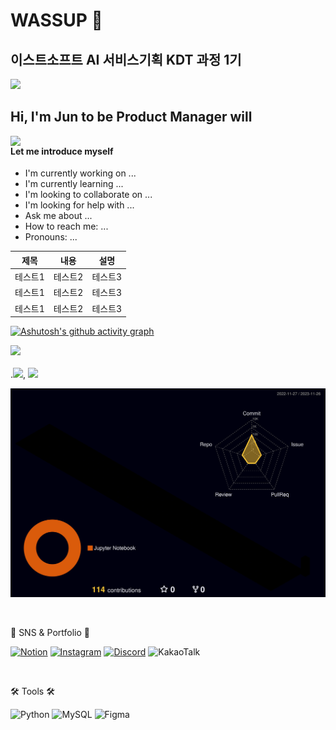 # WASSUP 👋
## 이스트소프트 AI 서비스기획 KDT 과정 1기

<div align=left>
	<img src="https://capsule-render.vercel.app/api?type=waving&color=auto&height=200&section=header&text=JUN's%20Github!&fontSize=90" />

## Hi, I'm Jun to be Product Manager will

<img align="left" src="https://theproductmanager.b-cdn.net/wp-content/uploads/sites/4/2022/03/PRD-Digital-product-manager-Featured-Images-1280x720.png" width='690'>
	

#### Let me introduce myself

- I'm currently working on ...
- I'm currently learning ...
- I'm looking to collaborate on ...
- I'm looking for help with ...
- Ask me about ...
- How to reach me: ...
- Pronouns: ...
  
|제목|내용|설명|
|------|---|---|
|테스트1|테스트2|테스트3|
|테스트1|테스트2|테스트3|
|테스트1|테스트2|테스트3|


[![Ashutosh's github activity graph](https://github-readme-activity-graph.vercel.app/graph?username=JunyoungMA&theme=tokyo-night&height=400)](https://github.com/JunyoungMA/github-readme-activity-graph)

<img src="https://github-readme-stats.vercel.app/api/top-langs/?username=JunyoungMA&layout=compact"><br><br>.<img src="https://github-readme-stats.vercel.app/api?username=JunyoungMA&show_icons=true">, <img src="https://github.com/JunyoungMA/WASSUP/assets/151701198/eebe8e84-518e-4186-8ff1-d84828f2d7b8"  width='200'>

![](./profile-3d-contrib/profile-night-rainbow.svg)

</div>
<br>
<div align=left>
	<p>🎨 SNS & Portfolio 🎨</p>
</div>
<div align=left>

[![Notion](https://img.shields.io/badge/Notion-%23000000.svg?style=for-the-badge&logo=notion&logoColor=white)](https://www.notion.so/oreumi/3072d0a2689946fd9763cef0bd0aa766?v=a06f73f31fd743b881c52e42f1b07f5e&pvs=4)
[![Instagram](https://img.shields.io/badge/Instagram-%23E4405F.svg?style=for-the-badge&logo=Instagram&logoColor=white)](https://www.instagram.com/ma_jjun/)
[![Discord](https://img.shields.io/badge/Discord-%235865F2.svg?style=for-the-badge&logo=discord&logoColor=white)](https://discord.com/channels/1177862796529111060/1177862796529111062)
![KakaoTalk](https://img.shields.io/badge/kakaotalk-ffcd00.svg?style=for-the-badge&logo=kakaotalk&logoColor=000000)

</div>
<br>
<div align=left>
	<p>🛠 Tools 🛠</p>
</div>

![Python](https://img.shields.io/badge/python-3670A0?style=for-the-badge&logo=python&logoColor=ffdd54)
![MySQL](https://img.shields.io/badge/mysql-%2300f.svg?style=for-the-badge&logo=mysql&logoColor=white)
![Figma](https://img.shields.io/badge/figma-%23F24E1E.svg?style=for-the-badge&logo=figma&logoColor=white)


